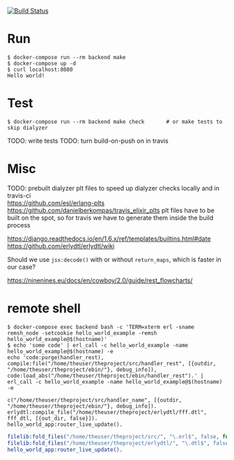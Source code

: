 
[![Build Status](https://travis-ci.org/koddo/example-erl-cowboy.svg?branch=master)](https://travis-ci.org/koddo/example-erl-cowboy)

# Run

```
$ docker-compose run --rm backend make
$ docker-compose up -d
$ curl localhost:8080
Hello world!
```

# Test

```
$ docker-compose run --rm backend make check       # or make tests to skip dialyzer
```

TODO: write tests
TODO: turn build-on-push on in travis

# Misc

TODO: prebuilt dialyzer plt files to speed up dialyzer checks locally and in travis-ci  
<https://github.com/esl/erlang-plts>
<https://github.com/danielberkompas/travis_elixir_plts>
plt files have to be built on the spot, so for travis we have to generate them inside the build process




<https://django.readthedocs.io/en/1.6.x/ref/templates/builtins.html#date>
<https://github.com/erlydtl/erlydtl/wiki>

Should we use `jsx:decode()` with or without `return_maps`, which is faster in our case? 

<https://ninenines.eu/docs/en/cowboy/2.0/guide/rest_flowcharts/>

# remote shell


``` Shell
$ docker-compose exec backend bash -c 'TERM=xterm erl -sname remsh_node -setcookie hello_world_example -remsh hello_world_example@$(hostname)'
$ echo 'some code' | erl_call -c hello_world_example -name hello_world_example@$(hostname) -e
echo 'code:purge(handler_rest), compile:file("/home/theuser/theproject/src/handler_rest", [{outdir, "/home/theuser/theproject/ebin/"}, debug_info]), code:load_abs("/home/theuser/theproject/ebin/handler_rest").' | erl_call -c hello_world_example -name hello_world_example@$(hostname) -e
```

```
c("/home/theuser/theproject/src/handler_name", [{outdir, "/home/theuser/theproject/ebin/"}, debug_info]).
erlydtl:compile_file("/home/theuser/theproject/erlydtl/fff.dtl", fff_dtl, [{out_dir, false}]).
hello_world_app:router_live_update().
```


``` Erlang
filelib:fold_files("/home/theuser/theproject/src/", "\.erl$", false, fun(File, Acc) -> c(File, [{outdir, "/home/theuser/theproject/ebin/"}, debug_info]), Acc end, []),
filelib:fold_files("/home/theuser/theproject/erlydtl/", "\.dtl$", false, fun(File, Acc) -> DtlModuleName = filename:basename(File, ".dtl") ++ "_dtl", erlydtl:compile_file(File, DtlModuleName, [{out_dir, false}]), Acc end, []),
hello_world_app:router_live_update().
```
